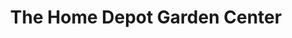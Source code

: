 ---
title: "The Home Depot Garden Center"
url: /lakewood/the-home-depot-garden-center/
shop: Garten-Center
---